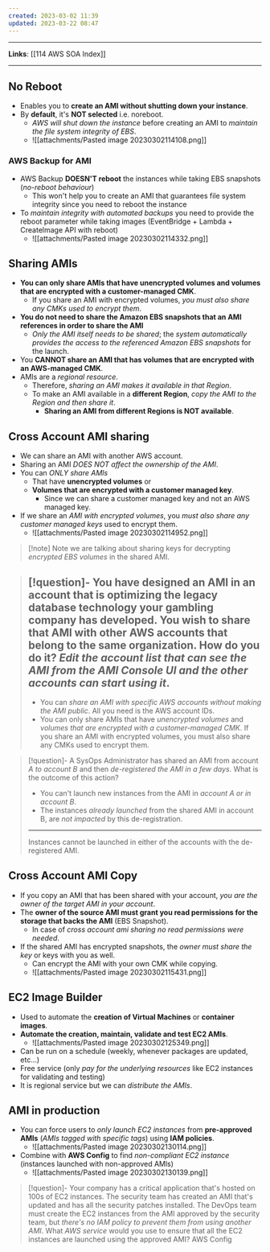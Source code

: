```yaml
---
created: 2023-03-02 11:39
updated: 2023-03-22 08:47
---
```

---
**Links**: [[114 AWS SOA Index]]

---
## No Reboot
- Enables you to **create an AMI without shutting down your instance**.
- By **default**, it's **NOT selected** i.e. noreboot. 
	- *AWS will shut down the instance* before creating an AMI to *maintain the file system integrity of EBS*.
	- ![[attachments/Pasted image 20230302114108.png]]

### AWS Backup for AMI
- AWS Backup **DOESN'T reboot** the instances while taking EBS snapshots (*no-reboot behaviour*)
	- This won't help you to create an AMI that guarantees file system integrity since you need to reboot the instance
- To *maintain integrity  with automated backups* you need to provide the reboot parameter while taking images (EventBridge + Lambda + Createlmage API with reboot)
	- ![[attachments/Pasted image 20230302114332.png]]

## Sharing AMIs
- **You can only share AMIs that have unencrypted volumes and volumes that are encrypted with a customer-managed CMK**. 
	-  If you share an AMI with encrypted volumes, *you must also share any CMKs used to encrypt them*.
- **You do not need to share the Amazon EBS snapshots that an AMI references in order to share the AMI**
	- *Only the AMI itself needs to be shared*; the *system automatically provides the access to the referenced Amazon EBS snapshots* for the launch.
- You **CANNOT share an AMI that has volumes that are encrypted with an AWS-managed CMK**.
- AMIs are a *regional resource*. 
	- Therefore, *sharing an AMI makes it available in that Region*. 
	- To make an AMI available in a **different Region**, *copy the AMI to the Region and then share it*. 
		- **Sharing an AMI from different Regions is NOT available**.

## Cross Account AMI sharing
- We can share an AMI with another AWS account.
- Sharing an AMI *DOES NOT affect the ownership of the AMI*.
- You can *ONLY share AMls* 
	- That have **unencrypted volumes** or 
	- **Volumes that are encrypted with a customer managed key**. 
		- Since we can share a customer managed key and not an AWS managed key.
- If we share an *AMI with encrypted volumes*, you *must also share any customer managed keys* used to encrypt them.
	- ![[attachments/Pasted image 20230302114952.png]]

> [!note] Note we are talking about sharing keys for decrypting  *encrypted EBS volumes* in the shared AMI.

> [!question]- You have designed an AMI in an account that is optimizing the legacy database technology your gambling company has developed. You wish to share that AMI with other AWS accounts that belong to the same organization. How do you do it?
> *Edit the account list that can see the AMI from the AMI Console UI and the other accounts can start using it*. 
> ---
> - You can *share an AMI with specific AWS accounts without making the AMI public*. All you need is the AWS account IDs. 
> - You can only share AMIs that have *unencrypted volumes* and *volumes that are encrypted with a customer-managed CMK*. If you share an AMI with encrypted volumes, you must also share any CMKs used to encrypt them.

> [!question]- A SysOps Administrator has shared an AMI from account *A to account B* and then *de-registered the AMI in a few days*. What is the outcome of this action?
> - You can't launch new instances from the AMI in *account A or in account B*.
> - The instances *already launched* from the shared AMI in account B, are *not impacted* by this de-registration.
> ---
> Instances cannot be launched in either of the accounts with the de-registered AMI.

## Cross Account AMI Copy
- If you copy an AMI that has been shared with your account, *you are the owner of the target AMI in your account*.
- The **owner of the source AMI must grant you read permissions for the storage that backs the AMI** (EBS Snapshot).
	- In case of *cross account ami sharing no read permissions were needed*.
- If the shared AMI has encrypted snapshots, the *owner must share the key* or keys with you as well.
	- Can encrypt the AMI with your own CMK while copying. 
	- ![[attachments/Pasted image 20230302115431.png]]

## EC2 Image Builder
- Used to automate the **creation of Virtual Machines** or **container images**.
- **Automate the creation, maintain, validate and test EC2 AMIs**.
	- ![[attachments/Pasted image 20230302125349.png]]
- Can be run on a schedule (weekly, whenever packages are updated, etc...)
- Free service (only *pay for the underlying resources* like EC2 instances for validating and testing)
- It is regional service but we can *distribute the AMIs*.

## AMI in production
- You can force users to *only launch EC2 instances* from **pre-approved AMls** (*AMIs tagged with specific tags*) using **IAM policies**.
	- ![[attachments/Pasted image 20230302130114.png]]
- Combine with **AWS Config** to find *non-compliant EC2 instance* (instances launched with non-approved AMls)
	- ![[attachments/Pasted image 20230302130139.png]]

> [!question]- Your company has a critical application that's hosted on 100s of EC2 instances. The security team has created an AMI that's updated and has all the security patches installed. The DevOps team must create the EC2 instances from the AMI approved by the security team, but *there's no IAM policy to prevent them from using another AMI*. What *AWS service* would you use to ensure that all the EC2 instances are launched using the approved AMI?
> AWS Config